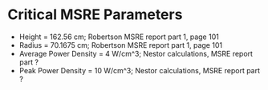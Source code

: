 Critical MSRE Parameters
========================

- Height = 162.56 cm; Robertson MSRE report part 1, page 101
- Radius = 70.1675 cm; Robertson MSRE report part 1, page 101
- Average Power Density = 4 W/cm^3; Nestor calculations, MSRE report part ?
- Peak Power Density = 10 W/cm^3; Nestor calculations, MSRE report part ?
